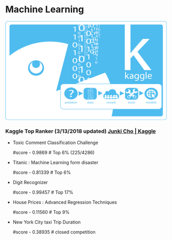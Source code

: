 # Machine Learning

![alt text](/image/KAGGLE+hUB101.png "cover_image")

### Kaggle Top Ranker (3/13/2018 updated) [Junki Cho | Kaggle](https://www.kaggle.com/jungi21cc)

  - Toxic Comment Classification Challenge

      #score - 0.9869  # Top 6% (225/4286)

  - Titanic : Machine Learning form disaster

      #score - 0.81339 # Top 6%

  - Digit Recognizer

      #score - 0.99457 # Top 17%

  - House Prices : Advanced Regression Techniques

      #score - 0.11560 # Top 9%

  - New York City taxi Trip Duration

      #score - 0.38935 # closed competition
